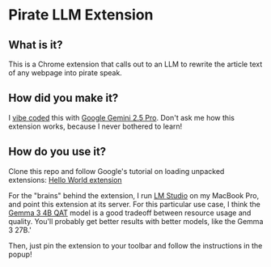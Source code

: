 # Pirate LLM Extension

## What is it?

This is a Chrome extension that calls out to an LLM to rewrite the article text of any webpage into pirate speak.

## How did you make it?

I [vibe coded](https://en.wikipedia.org/wiki/Vibe_coding) this with [Google Gemini 2.5 Pro](https://gemini.google.com/app). Don't ask me how this extension works, because I never bothered to learn!

## How do you use it?

Clone this repo and follow Google's tutorial on loading unpacked extensions: [Hello World extension](https://developer.chrome.com/docs/extensions/get-started/tutorial/hello-world#load-unpacked)

For the "brains" behind the extension, I run [LM Studio](https://lmstudio.ai) on my MacBook Pro, and point this extension at its server.
For this particular use case, I think the [Gemma 3 4B QAT](https://model.lmstudio.ai/download/lmstudio-community/gemma-3-4B-it-qat-GGUF) model is a good tradeoff between resource usage and quality. You'll probably get better results with better models, like the Gemma 3 27B.'

Then, just pin the extension to your toolbar and follow the instructions in the popup!